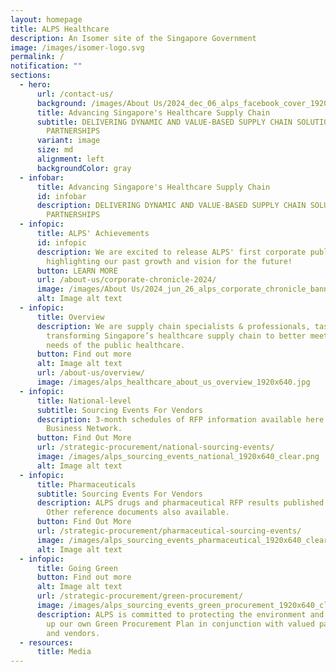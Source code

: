 ```yaml
---
layout: homepage
title: ALPS Healthcare
description: An Isomer site of the Singapore Government
image: /images/isomer-logo.svg
permalink: /
notification: ""
sections:
  - hero:
      url: /contact-us/
      background: /images/About Us/2024_dec_06_alps_facebook_cover_1920x1080.png
      title: Advancing Singapore's Healthcare Supply Chain
      subtitle: DELIVERING DYNAMIC AND VALUE-BASED SUPPLY CHAIN SOLUTIONS THROUGH
        PARTNERSHIPS
      variant: image
      size: md
      alignment: left
      backgroundColor: gray
  - infobar:
      title: Advancing Singapore's Healthcare Supply Chain
      id: infobar
      description: DELIVERING DYNAMIC AND VALUE-BASED SUPPLY CHAIN SOLUTIONS THROUGH
        PARTNERSHIPS
  - infopic:
      title: ALPS' Achievements
      id: infopic
      description: We are excited to release ALPS' first corporate publication,
        highlighting our past growth and vision for the future!
      button: LEARN MORE
      url: /about-us/corporate-chronicle-2024/
      image: /images/About Us/2024_jun_26_alps_corporate_chronicle_banner_96dpi.png
      alt: Image alt text
  - infopic:
      title: Overview
      description: We are supply chain specialists & professionals, tasked with
        transforming Singapore’s healthcare supply chain to better meet the
        needs of the public healthcare.
      button: Find out more
      alt: Image alt text
      url: /about-us/overview/
      image: /images/alps_healthcare_about_us_overview_1920x640.jpg
  - infopic:
      title: National-level
      subtitle: Sourcing Events For Vendors
      description: 3-month schedules of RFP information available here and on SAP
        Business Network.
      button: Find Out More
      url: /strategic-procurement/national-sourcing-events/
      image: /images/alps_sourcing_events_national_1920x640_clear.png
      alt: Image alt text
  - infopic:
      title: Pharmaceuticals
      subtitle: Sourcing Events For Vendors
      description: ALPS drugs and pharmaceutical RFP results published here weekly.
        Other reference documents also available.
      button: Find Out More
      url: /strategic-procurement/pharmaceutical-sourcing-events/
      image: /images/alps_sourcing_events_pharmaceutical_1920x640_clear.png
      alt: Image alt text
  - infopic:
      title: Going Green
      button: Find out more
      alt: Image alt text
      url: /strategic-procurement/green-procurement/
      image: /images/alps_sourcing_events_green_procurement_1920x640_clear.png
      description: ALPS is committed to protecting the environment and we are drawing
        up our own Green Procurement Plan in conjunction with valued partners
        and vendors.
  - resources:
      title: Media
---
```

